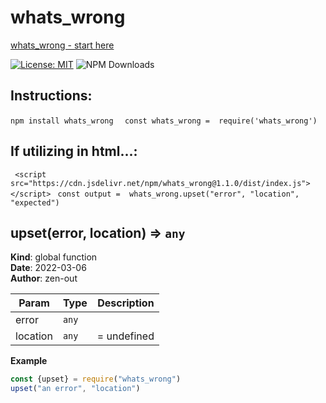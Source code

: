 # whats_wrong
[whats_wrong - start here](https://zen-out.github.io/packages/whats_wrong)

[![License: MIT](https://img.shields.io/badge/License-MIT-yellow.svg)](https://opensource.org/licenses/MIT)
![NPM Downloads](https://img.shields.io/npm/dw/whats_wrong)
## Instructions: 
```npm install whats_wrong ``` 
 ``` const whats_wrong =  require('whats_wrong')```

## If utilizing in html...: 
```  <script src="https://cdn.jsdelivr.net/npm/whats_wrong@1.1.0/dist/index.js"></script> ``` 
 ``` const output =  whats_wrong.upset("error", "location", "expected")```

<a name="upset"></a>

## upset(error, location) ⇒ <code>any</code>
**Kind**: global function  
**Date**: 2022-03-06  
**Author**: zen-out  

| Param    | Type             | Description |
|----------|------------------|-------------|
| error    | <code>any</code> |             |
| location | <code>any</code> | = undefined |

**Example**  
```js
const {upset} = require("whats_wrong")
upset("an error", "location")
```